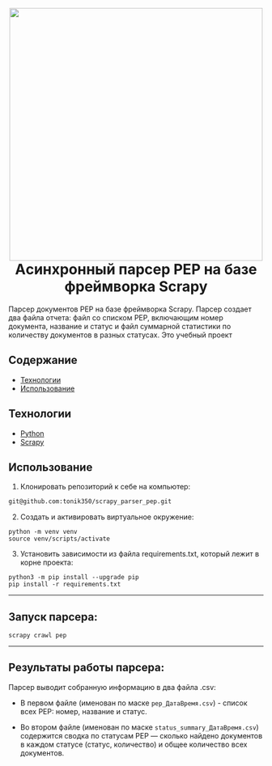 <h1 align="center">
  <br>
  <img src="https://github.com/tonik350/img/blob/main/Без%20имени-2.png.png?raw=true"  width="500"></a>
  <br>
    Aсинхронный парсер PEP на базе фреймворка Scrapy
  <br>
</h1>

Парсер документов PEP на базе фреймворка Scrapy. Парсер создает два файла отчета: файл со списком PEP, включающим номер документа, название и статус и файл суммарной статистики по количеству документов в разных статусах. Это учебный проект

## Содержание
- [Технологии](#технологии)
- [Использование](#использование)

## Технологии
- [Python](https://www.python.org/)
- [Scrapy](https://scrapy.org/)

## Использование
1. Клонировать репозиторий к себе на компьютер:

```bash
git@github.com:tonik350/scrapy_parser_pep.git
```
2. Cоздать и активировать виртуальное окружение:

```
python -m venv venv
source venv/scripts/activate
```
3. Установить зависимости из файла requirements.txt, который лежит в корне проекта:
```
python3 -m pip install --upgrade pip
pip install -r requirements.txt
```
___

## Запуск парсера:
```
scrapy crawl pep
```
___
## Результаты работы парсера:
Парсер выводит собранную информацию в два файла .csv:
- В первом файле (именован по маске `pep_ДатаВремя.csv`) - список всех PEP: номер, название и статус.
  

- Во втором файле (именован по маске `status_summary_ДатаВремя.csv`) содержится сводка по статусам PEP — 
  сколько найдено документов в каждом статусе (статус, количество) и общее количество всех документов.